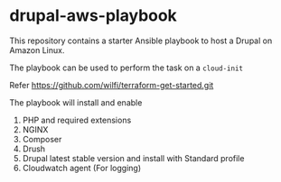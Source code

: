 # drupal-aws-playbook

This repository contains a starter Ansible playbook to host a Drupal on Amazon Linux. 

The playbook can be used to perform the task on a `cloud-init` 

Refer https://github.com/wilfi/terraform-get-started.git

The playbook will install and enable

1. PHP and required extensions
2. NGINX
3. Composer
4. Drush
5. Drupal latest stable version and install with Standard profile
6. Cloudwatch agent (For logging)
